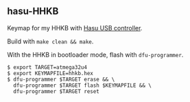## hasu-HHKB

Keymap for my HHKB with [Hasu USB controller](https://www.1upkeyboards.com/shop/controllers/hhkb-usb-controller/).

Build with `make clean && make`.

With the HHKB in bootloader mode, flash with `dfu-programmer`.

```
$ export TARGET=atmega32u4
$ export KEYMAPFILE=hhkb.hex
$ dfu-programmer $TARGET erase && \
  dfu-programmer $TARGET flash $KEYMAPFILE && \
  dfu-programmer $TARGET reset
```
